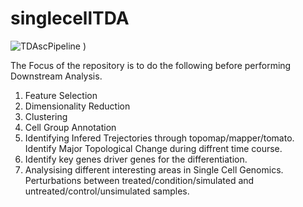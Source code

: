 # singlecellTDA

![TDAscPipeline](https://user-images.githubusercontent.com/79603501/124172163-7e4ef800-da77-11eb-97db-ba3b2f08d786.png)
)


The Focus of the repository is to do the following before performing Downstream Analysis.
1.  Feature Selection
2.  Dimensionality Reduction
3.  Clustering
4.  Cell Group Annotation
5.  Identifying Infered Trejectories through topomap/mapper/tomato. Identify Major Topological Change during diffrent time course.
6.  Identify key genes driver genes for the differentiation.
7.  Analysising different interesting areas in Single Cell Genomics. Perturbations between treated/condition/simulated and untreated/control/unsimulated samples.
